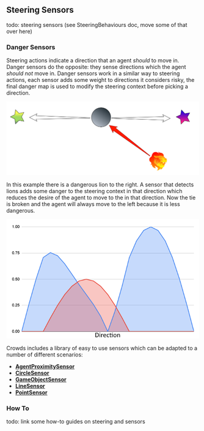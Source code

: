 ## Steering Sensors

todo: steering sensors (see SteeringBehaviours doc, move some of that over here)











### Danger Sensors

Steering actions indicate a direction that an agent _should_ to move in. Danger sensors do the opposite: they sense directions which the agent _should not_ move in. Danger sensors work in a similar way to steering actions, each sensor adds some weight to directions it considers risky, the final danger map is used to modify the steering context before picking a direction.

![A Danger](../../images/SteeringWithDanger.png)

In this example there is a dangerous lion to the right. A sensor that detects lions adds some danger to the steering context in that direction which reduces the desire of the agent to move to the in that direction. Now the tie is broken and the agent will always move to the left because it is less dangerous.

![Steering Context Graph With Danger](../../images/SteeringContextGraphWithDanger.png)

Crowds includes a library of easy to use sensors which can be adapted to a number of different scenarios:

 - [**AgentProximitySensor**](../../Reference/MonoBehaviours/Sensing/AgentProximitySensor)
 - [**CircleSensor**](../../Reference/MonoBehaviours/Sensing/CircleSensor)
 - [**GameObjectSensor**](../../Reference/MonoBehaviours/Sensing/GameObjectSensor)
 - [**LineSensor**](../../Reference/MonoBehaviours/Sensing/LineSensor)
 - [**PointSensor**](../../Reference/MonoBehaviours/Sensing/PointSensor)

### How To

todo: link some how-to guides on steering and sensors